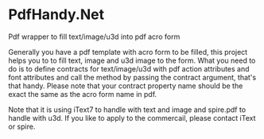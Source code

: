 # PdfHandy.Net
Pdf wrapper to fill text/image/u3d into pdf acro form

Generally you have a pdf template with acro form to be filled, this project helps you to to fill text, image and u3d image to the form.
What you need to do is to define contracts for text/image/u3d with pdf action attributes and font attributes and call the method by passing the contract argument, that's that handy. Please note that your contract property name should be the exact the same as the acro form name in pdf.

Note that it is using iText7 to handle with text and image and spire.pdf to handle with u3d. If you like to apply to the commercail, please contact iText or spire.
